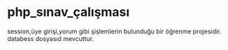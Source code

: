 # php_sınav_çalışması
session,üye girişi,yorum  gibi şişlemlerin bulunduğu bir öğrenme projesidir.
databess dosyasıd mevcuttur.
